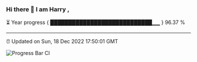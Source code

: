 ### Hi there 👋 I am Harry , 

⏳ Year progress { ████████████████████████████▁▁ } 96.37 %

---

⏰ Updated on Sun, 18 Dec 2022 17:50:01 GMT

![Progress Bar CI](https://github.com/duykhang68/duykhang68/workflows/Progress%20Bar%20CI/badge.svg)
